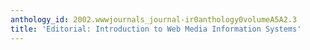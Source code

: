 ```yaml
---
anthology_id: 2002.wwwjournals_journal-ir0anthology0volumeA5A2.3
title: 'Editorial: Introduction to Web Media Information Systems'
---
```


